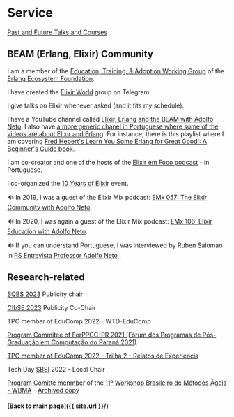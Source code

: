 # Service 

[Past and Future Talks and Courses](service/talks.md)


## BEAM (Erlang, Elixir) Community

I am a member of the [Education, Training, & Adoption Working Group](https://erlef.org/wg/education) of the [Erlang Ecosystem Foundation](https://erlef.org/).

I have created the [Elixir World](http://t.me/elixir_world) group on Telegram.

I give talks on Elixir whenever asked (and it fits my schedule).

I have a YouTube channel called [Elixir, Erlang and the BEAM with Adolfo Neto](https://www.youtube.com/c/ElixirErlangandtheBEAMwithAdolfoNeto). I also have [a more generic chanel in Portuguese where some of the videos are about Elixir and Erlang](https://www.youtube.com/c/AdolfoNeto). For instance, there is this playlist where I am covering [Fred Hebert's Learn You Some Erlang for Great Good!: A Beginner's Guide book](https://www.youtube.com/playlist?list=PLF5ttO8F-IsTided30sMhUx-5Rfyeur65).

I am co-creator and one of the hosts of the [Elixir em Foco podcast](https://anchor.fm/elixiremfoco/) - in Portuguese.

I co-organized the [10 Years of Elixir](https://adolfont.github.io/service/events/10YearsOfElixir/) event.


🔊 In 2019, I was a guest of the Elixir Mix podcast: [EMx 057: The Elixir Community with Adolfo Neto](https://dev.to/elixirmix/emx-057-the-elixir-community-with-adolfo-neto).

🔊 In 2020, I was again a guest of the Elixir Mix podcast: [EMx 106: Elixir Education with Adolfo Neto](https://devchat.tv/uncategorized/emx-106-elixir-education-with-adolfo-neto/).

🔊 If you can understand Portuguese, I was interviewed by Ruben Salomao in [RS Entrevista Professor Adolfo Neto
](https://www.rubensalomao.me/2020/07/rs-entrevista-professor-adolfo-neto.html).
 
 


## Research-related

[SQBS 2023](http://sbqs.sbc.org.br/2023/index.php/pt/comissao-organizadora) Publicity chair


[CIbSE 2023](https://easychair.org/cfp/cibse_2023) Publicity Co-Chair


TPC member of EduComp 2022 - WTD-EduComp

[Program Commitee of ForPPCC-PR 2021 (Fórum dos Programas de Pós-Graduação em Computação do Paraná 2021)](https://easychair.org/my/conference?conf=forppccpr2021#)

[TPC member of EduComp 2022 - Trilha 2 - Relatos de Experiencia](https://www.educompbrasil.org/simposio/2022/)

Tech Day [SBSI](http://www2.sbc.org.br/ce-si/sbsi.html) 2022 - Local Chair

[Program Comitte menmber](http://www.agilebrazil.com/2021/comite) of the  [11º Workshop Brasileiro de Métodos Ágeis - WBMA](http://www.agilebrazil.com/2021/wbma)  - [Archived copy](https://archive.is/OCP3x)


#### [Back to main page]({{ site.url }}/)

